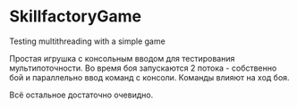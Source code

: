 # SkillfactoryGame
Testing multithreading with a simple game

Простая игрушка с консольным вводом для тестирования мультипоточности.
Во время боя запускаются 2 потока - собственно бой и параллельно ввод команд с консоли.
Команды влияют на ход боя.

Всё остальное достаточно очевидно.
